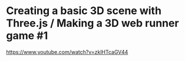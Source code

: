 # Creating a basic 3D scene with Three.js / Making a 3D web runner game #1

https://www.youtube.com/watch?v=zklHTcaGV44
